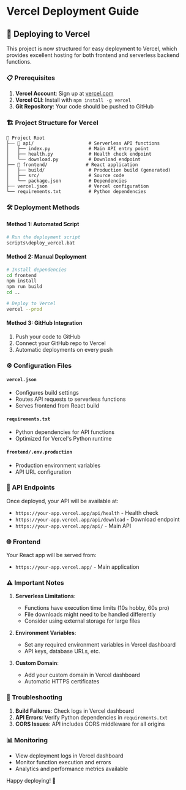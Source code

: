 # Vercel Deployment Guide

## 🚀 Deploying to Vercel

This project is now structured for easy deployment to Vercel, which provides excellent hosting for both frontend and serverless backend functions.

### 📋 Prerequisites

1. **Vercel Account**: Sign up at [vercel.com](https://vercel.com)
2. **Vercel CLI**: Install with `npm install -g vercel`
3. **Git Repository**: Your code should be pushed to GitHub

### 🏗️ Project Structure for Vercel

```
📁 Project Root
├── 📁 api/                    # Serverless API functions
│   ├── index.py              # Main API entry point
│   ├── health.py             # Health check endpoint
│   └── download.py           # Download endpoint
├── 📁 frontend/              # React application
│   ├── build/                # Production build (generated)
│   ├── src/                  # Source code
│   └── package.json          # Dependencies
├── vercel.json               # Vercel configuration
└── requirements.txt          # Python dependencies
```

### 🛠️ Deployment Methods

#### Method 1: Automated Script
```bash
# Run the deployment script
scripts\deploy_vercel.bat
```

#### Method 2: Manual Deployment
```bash
# Install dependencies
cd frontend
npm install
npm run build
cd ..

# Deploy to Vercel
vercel --prod
```

#### Method 3: GitHub Integration
1. Push your code to GitHub
2. Connect your GitHub repo to Vercel
3. Automatic deployments on every push

### ⚙️ Configuration Files

#### `vercel.json`
- Configures build settings
- Routes API requests to serverless functions
- Serves frontend from React build

#### `requirements.txt`
- Python dependencies for API functions
- Optimized for Vercel's Python runtime

#### `frontend/.env.production`
- Production environment variables
- API URL configuration

### 🔧 API Endpoints

Once deployed, your API will be available at:
- `https://your-app.vercel.app/api/health` - Health check
- `https://your-app.vercel.app/api/download` - Download endpoint
- `https://your-app.vercel.app/api/` - Main API

### 🌐 Frontend

Your React app will be served from:
- `https://your-app.vercel.app/` - Main application

### ⚠️ Important Notes

1. **Serverless Limitations**: 
   - Functions have execution time limits (10s hobby, 60s pro)
   - File downloads might need to be handled differently
   - Consider using external storage for large files

2. **Environment Variables**:
   - Set any required environment variables in Vercel dashboard
   - API keys, database URLs, etc.

3. **Custom Domain**:
   - Add your custom domain in Vercel dashboard
   - Automatic HTTPS certificates

### 🐛 Troubleshooting

1. **Build Failures**: Check logs in Vercel dashboard
2. **API Errors**: Verify Python dependencies in `requirements.txt`
3. **CORS Issues**: API includes CORS middleware for all origins

### 📊 Monitoring

- View deployment logs in Vercel dashboard
- Monitor function execution and errors
- Analytics and performance metrics available

Happy deploying! 🎉
